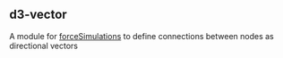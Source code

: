 ## d3-vector

A module for [forceSimulations](https://github.com/d3/d3-force) to define connections between nodes as directional vectors

